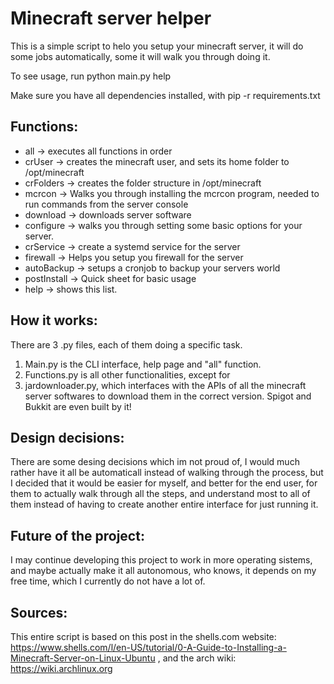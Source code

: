 # Minecraft server helper

This is a simple script to helo you setup your minecraft server, it will do some jobs automatically, some it will walk you through doing it.

To see usage, run python main.py help

Make sure you have all dependencies installed, with pip -r requirements.txt

## Functions:
- all -> executes all functions in order
- crUser -> creates the minecraft user, and sets its home folder to /opt/minecraft
- crFolders -> creates the folder structure in /opt/minecraft
- mcrcon -> Walks you through installing the mcrcon program, needed to run commands from the server console
- download -> downloads server software
- configure -> walks you through setting some basic options for your server.
- crService -> create a systemd service for the server
- firewall -> Helps you setup you firewall for the server
- autoBackup -> setups a cronjob to backup your servers world
- postInstall -> Quick sheet for basic usage
- help -> shows this list.

## How it works:

There are 3 .py files, each of them doing a specific task.
1. Main.py is the CLI interface, help page and "all" function.
2. Functions.py is all other functionalities, except for 
3. jardownloader.py, which interfaces with the APIs of all the minecraft server softwares to download them in the correct version. Spigot and Bukkit are even built  by it!

## Design decisions:

There are some desing decisions which im not proud of, I would much rather have it all be automaticall instead of walking through the process, but I decided that it would be easier for myself, and better for the end user, for them to actually walk through all the steps, and understand most to all of them instead of having to create another entire interface for just running it.

## Future of the project:

I may continue developing this project to work in more operating sistems, and maybe actually make it all autonomous, who knows, it depends on my free time, which I currently do not have a lot of.

## Sources:

This entire script is based on this post in the shells.com website: https://www.shells.com/l/en-US/tutorial/0-A-Guide-to-Installing-a-Minecraft-Server-on-Linux-Ubuntu , and the arch wiki: https://wiki.archlinux.org